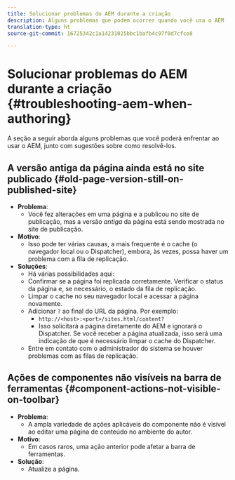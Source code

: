 ```yaml
---
title: Solucionar problemas do AEM durante a criação
description: Alguns problemas que podem ocorrer quando você usa o AEM
translation-type: ht
source-git-commit: 16725342c1a14231025bbc1bafb4c97f0d7cfce8

---
```



# Solucionar problemas do AEM durante a criação   {#troubleshooting-aem-when-authoring}

A seção a seguir aborda alguns problemas que você poderá enfrentar ao usar o AEM, junto com sugestões sobre como resolvê-los.

## A versão antiga da página ainda está no site publicado {#old-page-version-still-on-published-site}

* **Problema**:
   * Você fez alterações em uma página e a publicou no site de publicação, mas a versão *antiga* da página está sendo mostrada no site de publicação.
* **Motivo**:
   * Isso pode ter várias causas, a mais frequente é o cache (o navegador local ou o Dispatcher), embora, às vezes, possa haver um problema com a fila de replicação.
* **Soluções**:
   * Há várias possibilidades aqui:
   * Confirmar se a página foi replicada corretamente. Verificar o status da página e, se necessário, o estado da fila de replicação.
   * Limpar o cache no seu navegador local e acessar a página novamente.
   * Adicionar `?` ao final do URL da página. Por exemplo:
      * `http://<host>:<port>/sites.html/content?`
      * Isso solicitará a página diretamente do AEM e ignorará o Dispatcher. Se você receber a página atualizada, isso será uma indicação de que é necessário limpar o cache do Dispatcher.
   * Entre em contato com o administrador do sistema se houver problemas com as filas de replicação.

## Ações de componentes não visíveis na barra de ferramentas {#component-actions-not-visible-on-toolbar}

* **Problema**:
   * A ampla variedade de ações aplicáveis do componente não é visível ao editar uma página de conteúdo no ambiente do autor. 
* **Motivo**:
   * Em casos raros, uma ação anterior pode afetar a barra de ferramentas.
* **Solução**:
   * Atualize a página.
